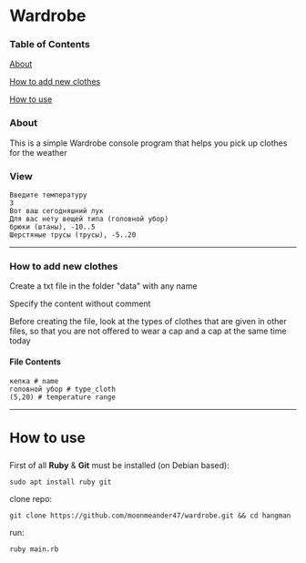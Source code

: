 # Wardrobe

### Table of Contents

[About](#about)

[How to add new clothes](#edit)

[How to use](#use)

<a name="about"><h3>About</h3></a>

This is a simple Wardrobe console program that helps you pick up clothes for the weather

### View
```
Введите температуру
3
Вот ваш сегодняшний лук
Для вас нету вещей типа (головной убор)
брюки (штаны), -10..5
Шерстяные трусы (трусы), -5..20
```
___

<a name="edit"><h3>How to add new clothes</h3></a>

Create a txt file in the folder "data" with any name

Specify the content without comment

Before creating the file, look at the types of clothes that are given in other files, so that you are not offered to wear a cap and a cap at the same time today

#### File Contents

```
кепка # name
головной убор # type_cloth
(5,20) # temperature range
```
___

<a name="use"><h3>How to use</h3></a>
---------------
First of all **Ruby** & **Git** must be installed (on Debian based):
```
sudo apt install ruby git
```
clone repo: 
```
git clone https://github.com/moonmeander47/wardrobe.git && cd hangman
```
run:
```
ruby main.rb
```


